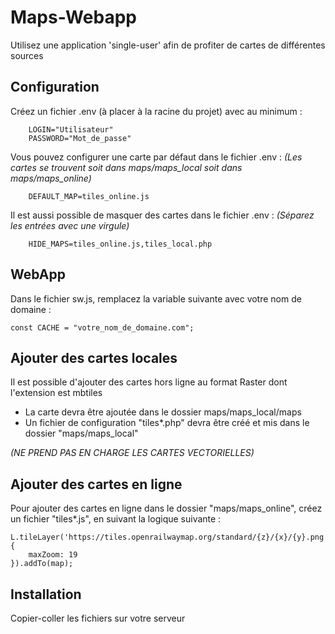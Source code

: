 Maps-Webapp
===========================

Utilisez une application 'single-user' afin de profiter de cartes de différentes sources


Configuration
---------------------------
Créez un fichier .env (à placer à la racine du projet) avec au minimum :
```
    LOGIN="Utilisateur"
    PASSWORD="Mot_de_passe"
```

Vous pouvez configurer une carte par défaut dans le fichier .env :
*(Les cartes se trouvent soit dans maps/maps_local soit dans maps/maps_online)*
```
    DEFAULT_MAP=tiles_online.js
```

Il est aussi possible de masquer des cartes dans le fichier .env :
*(Séparez les entrées avec une virgule)*
```
    HIDE_MAPS=tiles_online.js,tiles_local.php
```


WebApp
---------------------------
Dans le fichier sw.js, remplacez la variable suivante avec votre nom de domaine :
```
const CACHE = "votre_nom_de_domaine.com";
```


Ajouter des cartes locales
---------------------------
Il est possible d'ajouter des cartes hors ligne au format Raster dont l'extension est mbtiles
- La carte devra être ajoutée dans le dossier maps/maps_local/maps
- Un fichier de configuration "tiles*.php" devra être créé et mis dans le dossier "maps/maps_local"

*(NE PREND PAS EN CHARGE LES CARTES VECTORIELLES)*

Ajouter des cartes en ligne
---------------------------
Pour ajouter des cartes en ligne dans le dossier "maps/maps_online", créez un fichier "tiles*.js",
en suivant la logique suivante :
```
L.tileLayer('https://tiles.openrailwaymap.org/standard/{z}/{x}/{y}.png', {
    maxZoom: 19
}).addTo(map);
```


Installation
---------------------------
Copier-coller les fichiers sur votre serveur
